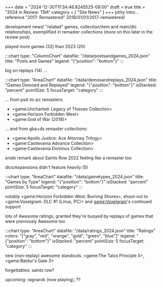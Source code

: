 +++
date = "2024-12-30T11:34:46.8245525-08:00"
draft = true
title = "2024 in Review: TBA"
category = [ "Site News" ]
+++
pithy intro... reference "2017: Remastered" 2018/01/01/2017-remastered/

development news! "related" games, collection/item and main/dlc relationships, exemplified in remaster collections (more on this later in the review post)

played more games (32) than 2023 (20)

:::chart
type: "ColumnChart"
datafile: "/data/postsandgames_2024.json"
title: "Posts and Games"
legend: "{\"position\": \"bottom\"}"
:::

big on replays (14) ...

:::chart
type: "AreaChart"
datafile: "/data/demosandreplays_2024.json"
title: "Games Demoed and Replayed"
legend: "{\"position\": \"bottom\"}"
isStacked: "percent"
pointSize: 5
focusTarget: "category"
:::

... from ps4-to-pc remasters:

* <game:Uncharted: Legacy of Thieves Collection>
* <game:Horizon Forbidden West>
* <game:God of War (2018)>

... and from gba+ds remaster collections:

* <game:Apollo Justice: Ace Attorney Trilogy>
* <game:Castlevania Advance Collection>
* <game:Castlevania Dominus Collection>

snide remark about Saints Row 2022 feeling like a remaster too

dlcs/expansions didn't feature heavily (5)

:::chart
type: "AreaChart"
datafile: "/data/gametypes_2024.json"
title: "Games by Type"
legend: "{\"position\": \"bottom\"}"
isStacked: "percent"
pointSize: 5
focusTarget: "category"
:::

notably <game:Horizon Forbidden West: Burning Shores>, shout-out to <game:Voxelgram: DLC #1 (Linux, PC)> and <game:Voxelgram>'s continued support

lots of Awesome ratings, granted they're buoyed by replays of games that were previously Awesome too

:::chart
type: "AreaChart"
datafile: "/data/ratings_2024.json"
title: "Ratings"
colors: "[\"gray\", \"red\", \"orange\", \"gold\", \"green\", \"blue\"]"
legend: "{\"position\": \"bottom\"}"
isStacked: "percent"
pointSize: 5
focusTarget: "category"
:::

new (non-replay) awesome standouts: <game:The Talos Principle II>, <game:Baldur's Gate 3>

forgettables: saints row?

upcoming: ragnarok (now playing), ??

